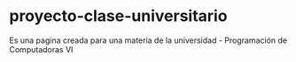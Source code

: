 # proyecto-clase-universitario
Es una pagina creada para una materia de la universidad - Programación de Computadoras VI
